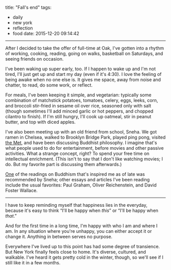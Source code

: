 title: "Fall's end"
tags:
  - daily
  - new york
  - reflection
  - food
date: 2015-12-20 09:14:42
---

After I decided to take the offer of full-time at Oak, I've gotten into a rhythm of working, cooking, reading, going on walks, basketball on Saturdays, and seeing friends on occasion.

I've been waking up super early, too. If I happen to wake up and I'm not tired, I'll just get up and start my day (even if it's 4:30). I love the feeling of being awake when no one else is. It gives me space, away from noise and chatter, to read, do some work, or reflect.

For meals, I've been keeping it simple, and vegetarian: typically some combination of matchstick potatoes, tomatoes, celery, eggs, leeks, corn, and broccoli stir-fried in sesame oil over rice, seasoned only with salt (though sometimes I'll add minced garlic or hot peppers, and chopped cilantro to finish). If I'm still hungry, I'll cook up oatmeal, stir in peanut butter, and top with diced apples.

I've also been meeting up with an old friend from school, Sneha. We got ramen in Chelsea, walked to Brooklyn Bridge Park, played ping pong, visited [the Met](http://www.metmuseum.org/), and have been discussing Buddhist philosophy. I imagine that's what people used to do for entertainment, before movies and other passive activities. What a strange concept, right? To spend your free time on intellectual enrichment. (This isn't to say that I don't like watching movies; I do. But my favorite part is discussing them afterwards.)

[One](http://slbuddhists.org/inanutshell/brahmavihara.html) of the readings on Buddhism that's inspired me as of late was recommended by Sneha; other essays and articles I've been reading include the usual favorites: Paul Graham, Oliver Reichenstein, and David Foster Wallace.

---
I have to keep reminding myself that happiness lies in the everyday, because it's easy to think “I'll be happy when *this*” or “I'll be happy when *that*.” 

And for the first time in a long time, I'm happy with who I am and where I am. In any situation where you're unhappy, you can either accept it or change it. Anything in between serves no purpose.

Everywhere I've lived up to this point has had some degree of transience. But New York finally feels close to home. It's diverse, cultured, and walkable. I've heard it gets pretty cold in the winter, though, so we'll see if I still like it in a few months.

